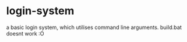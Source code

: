 # login-system
a basic login system, which utilises command line arguments.
build.bat doesnt work :O
